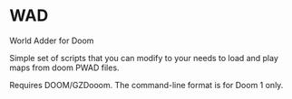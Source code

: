 # WAD
World Adder for Doom

Simple set of scripts that you can modify to your needs to load and play maps from doom PWAD files.

Requires DOOM/GZDooom. The command-line format is for Doom 1 only.
